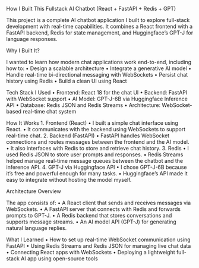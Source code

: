 How I Built This Fullstack AI Chatbot (React + FastAPI + Redis + GPT)

This project is a complete AI chatbot application I built to explore full-stack development with real-time capabilities. It combines a React frontend with a FastAPI backend, Redis for state management, and Huggingface’s GPT-J for language responses.

Why I Built It?

I wanted to learn how modern chat applications work end-to-end, including how to:
	•	Design a scalable architecture
	•	Integrate a generative AI model
	•	Handle real-time bi-directional messaging with WebSockets
	•	Persist chat history using Redis
	•	Build a clean UI using React



Tech Stack I Used
	•	Frontend: React 18 for the chat UI
	•	Backend: FastAPI with WebSocket support
	•	AI Model: GPT-J-6B via Huggingface Inference API
	•	Database: Redis JSON and Redis Streams
	•	Architecture: WebSocket-based real-time chat system



How It Works
	1.	Frontend (React)
	•	I built a simple chat interface using React.
	•	It communicates with the backend using WebSockets to support real-time chat.
	2.	Backend (FastAPI)
	•	FastAPI handles WebSocket connections and routes messages between the frontend and the AI model.
	•	It also interfaces with Redis to store and retrieve chat history.
	3.	Redis
	•	I used Redis JSON to store user prompts and responses.
	•	Redis Streams helped manage real-time message queues between the chatbot and the inference API.
	4.	GPT-J via Huggingface API
	•	I chose GPT-J-6B because it’s free and powerful enough for many tasks.
	•	Huggingface’s API made it easy to integrate without hosting the model myself.



Architecture Overview

The app consists of:
	•	A React client that sends and receives messages via WebSockets.
	•	A FastAPI server that connects with Redis and forwards prompts to GPT-J.
	•	A Redis backend that stores conversations and supports message streams.
	•	An AI model API (GPT-J) for generating natural language replies.



 What I Learned
	•	How to set up real-time WebSocket communication using FastAPI
	•	Using Redis Streams and Redis JSON for managing live chat data
	•	Connecting React apps with WebSockets
	•	Deploying a lightweight full-stack AI app using open-source tools
